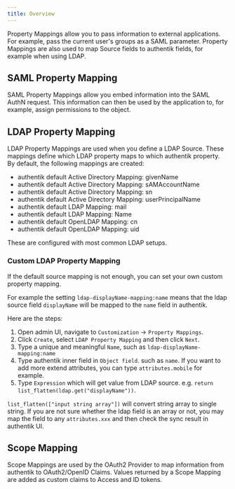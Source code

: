 ```yaml
---
title: Overview
---
```


Property Mappings allow you to pass information to external applications. For example, pass the current user's groups as a SAML parameter. Property Mappings are also used to map Source fields to authentik fields, for example when using LDAP.

## SAML Property Mapping

SAML Property Mappings allow you embed information into the SAML AuthN request. This information can then be used by the application to, for example, assign permissions to the object.

## LDAP Property Mapping

LDAP Property Mappings are used when you define a LDAP Source. These mappings define which LDAP property maps to which authentik property. By default, the following mappings are created:

-   authentik default Active Directory Mapping: givenName
-   authentik default Active Directory Mapping: sAMAccountName
-   authentik default Active Directory Mapping: sn
-   authentik default Active Directory Mapping: userPrincipalName
-   authentik default LDAP Mapping: mail
-   authentik default LDAP Mapping: Name
-   authentik default OpenLDAP Mapping: cn
-   authentik default OpenLDAP Mapping: uid

These are configured with most common LDAP setups.

### Custom LDAP Property Mapping 

If the default source mapping is not enough, you can set your own custom property mapping. 

For example the setting `ldap-displayName-mapping:name`  means that the ldap source field `displayName` will be mapped to the `name` field in authentik. 

Here are the steps:

1. Open admin UI, navigate to `Customization` -> `Property Mappings`.
2. Click `Create`, select `LDAP Property Mapping` and then click `Next`.
3. Type a unique and meaningful `Name`, such as `ldap-displayName-mapping:name`
4. Type authentik inner field in `Object field`. such as `name`. If you want to add more extend attributes, you can type `attributes.mobile` for example.
5. Type `Expression` which will get value from LDAP source. e.g. `return list_flatten(ldap.get("displayName"))`.

`list_flatten(["input string array"])` will convert string array to single string. If you are not sure whether the ldap field is an array or not, you may map the field to any `attributes.xxx` and then check the sync result in authentik UI.

## Scope Mapping

Scope Mappings are used by the OAuth2 Provider to map information from authentik to OAuth2/OpenID Claims. Values returned by a Scope Mapping are added as custom claims to Access and ID tokens.
